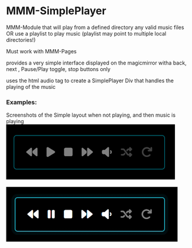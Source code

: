 # MMM-SimplePlayer

MMM-Module that will play from a defined directory any valid music files OR use a playlist to play music (playlist may point to multiple local directories!)

Must work with MMM-Pages

provides a very simple interface displayed on the magicmirror witha back, next , Pause/Play toggle, stop buttons only

uses the html audio tag to create a SimplePlayer Div that handles the playing of the music

### Examples:

Screenshots of the Simple layout when not playing, and then music is playing<br>
![Example of MMM-SimplePlayer audio player module](Screenshot_simple.png?raw=true "Screenshot of simple Controls not playing")<BR>
<BR>
![Video of MMM-SimplePlayer audio player module](g130129.gif)

